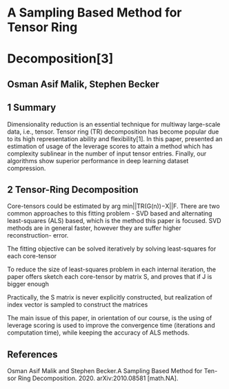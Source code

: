 # A Sampling Based Method for Tensor Ring

# Decomposition[3]

## Osman Asif Malik, Stephen Becker

## 1 Summary

Dimensionality reduction is an essential technique for multiway large-scale data,
i.e., tensor. Tensor ring (TR) decomposition has become popular due to its high
representation ability and flexibility[1].
In this paper, presented an estimation of usage of the leverage scores to attain
a method which has complexity sublinear in the number of input tensor entries.
Finally, our algorithms show superior performance in deep learning dataset compression.

## 2  Tensor-Ring Decomposition

Core-tensors could be estimated by arg min||TR(G(n))−X||F.
There are two common approaches to this fitting problem - SVD based and alternating least-squares (ALS) based, which is the method this paper is focused.
SVD methods are in general faster, however they are suffer higher reconstruction-
error.



The fitting objective can be solved iteratively by solving least-squares for each
core-tensor 

To reduce the size of least-squares problem in each internal iteration, the paper
offers sketch each core-tensor by matrix S, and proves that if J is bigger enough

Practically, the S matrix is never explicitly constructed, but realization of index
vector is sampled to construct the matrices



The main issue of this paper, in orientation of our course, is the using of leverage scoring is used to improve the
convergence time (iterations and computation time), while keeping the accuracy of ALS methods.


## References

 Osman Asif Malik and Stephen Becker.A Sampling Based Method for Ten-
sor Ring Decomposition. 2020. arXiv:2010.08581 [math.NA].
